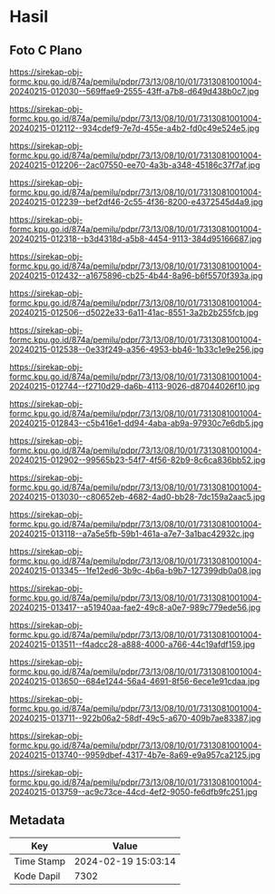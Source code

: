 # Hasil

## Foto C Plano

https://sirekap-obj-formc.kpu.go.id/874a/pemilu/pdpr/73/13/08/10/01/7313081001004-20240215-012030--569ffae9-2555-43ff-a7b8-d649d438b0c7.jpg

https://sirekap-obj-formc.kpu.go.id/874a/pemilu/pdpr/73/13/08/10/01/7313081001004-20240215-012112--934cdef9-7e7d-455e-a4b2-fd0c49e524e5.jpg

https://sirekap-obj-formc.kpu.go.id/874a/pemilu/pdpr/73/13/08/10/01/7313081001004-20240215-012206--2ac07550-ee70-4a3b-a348-45186c37f7af.jpg

https://sirekap-obj-formc.kpu.go.id/874a/pemilu/pdpr/73/13/08/10/01/7313081001004-20240215-012239--bef2df46-2c55-4f36-8200-e4372545d4a9.jpg

https://sirekap-obj-formc.kpu.go.id/874a/pemilu/pdpr/73/13/08/10/01/7313081001004-20240215-012318--b3d4318d-a5b8-4454-9113-384d95166687.jpg

https://sirekap-obj-formc.kpu.go.id/874a/pemilu/pdpr/73/13/08/10/01/7313081001004-20240215-012432--a1675896-cb25-4b44-8a96-b6f5570f393a.jpg

https://sirekap-obj-formc.kpu.go.id/874a/pemilu/pdpr/73/13/08/10/01/7313081001004-20240215-012506--d5022e33-6a11-41ac-8551-3a2b2b255fcb.jpg

https://sirekap-obj-formc.kpu.go.id/874a/pemilu/pdpr/73/13/08/10/01/7313081001004-20240215-012538--0e33f249-a356-4953-bb46-1b33c1e9e256.jpg

https://sirekap-obj-formc.kpu.go.id/874a/pemilu/pdpr/73/13/08/10/01/7313081001004-20240215-012744--f2710d29-da6b-4113-9026-d87044026f10.jpg

https://sirekap-obj-formc.kpu.go.id/874a/pemilu/pdpr/73/13/08/10/01/7313081001004-20240215-012843--c5b416e1-dd94-4aba-ab9a-97930c7e6db5.jpg

https://sirekap-obj-formc.kpu.go.id/874a/pemilu/pdpr/73/13/08/10/01/7313081001004-20240215-012902--99565b23-54f7-4f56-82b9-8c6ca836bb52.jpg

https://sirekap-obj-formc.kpu.go.id/874a/pemilu/pdpr/73/13/08/10/01/7313081001004-20240215-013030--c80652eb-4682-4ad0-bb28-7dc159a2aac5.jpg

https://sirekap-obj-formc.kpu.go.id/874a/pemilu/pdpr/73/13/08/10/01/7313081001004-20240215-013118--a7a5e5fb-59b1-461a-a7e7-3a1bac42932c.jpg

https://sirekap-obj-formc.kpu.go.id/874a/pemilu/pdpr/73/13/08/10/01/7313081001004-20240215-013345--1fe12ed6-3b9c-4b6a-b9b7-127399db0a08.jpg

https://sirekap-obj-formc.kpu.go.id/874a/pemilu/pdpr/73/13/08/10/01/7313081001004-20240215-013417--a51940aa-fae2-49c8-a0e7-989c779ede56.jpg

https://sirekap-obj-formc.kpu.go.id/874a/pemilu/pdpr/73/13/08/10/01/7313081001004-20240215-013511--f4adcc28-a888-4000-a766-44c19afdf159.jpg

https://sirekap-obj-formc.kpu.go.id/874a/pemilu/pdpr/73/13/08/10/01/7313081001004-20240215-013650--684e1244-56a4-4691-8f56-6ece1e91cdaa.jpg

https://sirekap-obj-formc.kpu.go.id/874a/pemilu/pdpr/73/13/08/10/01/7313081001004-20240215-013711--922b06a2-58df-49c5-a670-409b7ae83387.jpg

https://sirekap-obj-formc.kpu.go.id/874a/pemilu/pdpr/73/13/08/10/01/7313081001004-20240215-013740--9959dbef-4317-4b7e-8a69-e9a957ca2125.jpg

https://sirekap-obj-formc.kpu.go.id/874a/pemilu/pdpr/73/13/08/10/01/7313081001004-20240215-013759--ac9c73ce-44cd-4ef2-9050-fe6dfb9fc251.jpg


## Metadata

| Key        | Value               |
| ---------- | ------------------- |
| Time Stamp | 2024-02-19 15:03:14 |
| Kode Dapil | 7302                |



